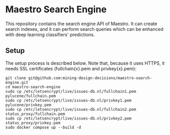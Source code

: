 # Maestro Search Engine
This repository contains the search engine API of Maestro. It can create search indexes, and it can perform search
queries which can be enhanced with deep learning classifiers' predictions.

## Setup
The setup process is described below. Note that, because it uses HTTPS, it needs SSL certificates (fullchain{x}.pem and
privkey{x}.pem):
```
git clone git@github.com:mining-design-decisions/maestro-search-engine.git
cd maestro-search-engine
sudo cp /etc/letsencrypt/live/issues-db.nl/fullchain1.pem pylucene/fullchain.pem
sudo cp /etc/letsencrypt/live/issues-db.nl/privkey1.pem pylucene/privkey.pem
sudo cp /etc/letsencrypt/live/issues-db.nl/fullchain2.pem status_proxy/fullchain.pem
sudo cp /etc/letsencrypt/live/issues-db.nl/privkey2.pem status_proxy/privkey.pem
sudo docker compose up --build -d
```